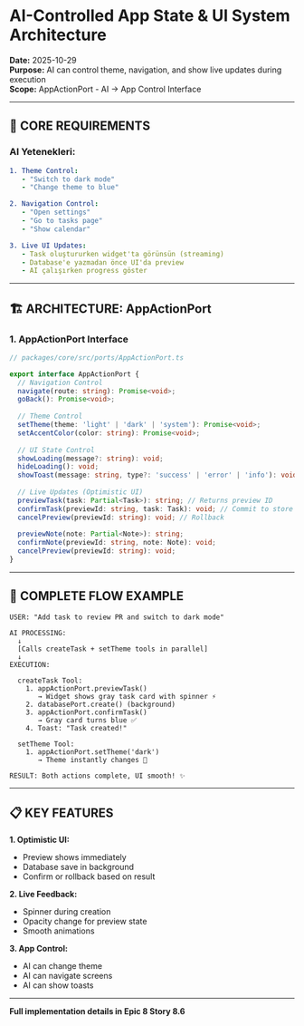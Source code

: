# AI-Controlled App State & UI System Architecture

**Date:** 2025-10-29  
**Purpose:** AI can control theme, navigation, and show live updates during execution  
**Scope:** AppActionPort - AI → App Control Interface

---

## 🎯 CORE REQUIREMENTS

### **AI Yetenekleri:**
```yaml
1. Theme Control:
   - "Switch to dark mode"
   - "Change theme to blue"

2. Navigation Control:
   - "Open settings"
   - "Go to tasks page"
   - "Show calendar"

3. Live UI Updates:
   - Task oluştururken widget'ta görünsün (streaming)
   - Database'e yazmadan önce UI'da preview
   - AI çalışırken progress göster
```

---

## 🏗️ ARCHITECTURE: AppActionPort

### **1. AppActionPort Interface**

```typescript
// packages/core/src/ports/AppActionPort.ts

export interface AppActionPort {
  // Navigation Control
  navigate(route: string): Promise<void>;
  goBack(): Promise<void>;
  
  // Theme Control
  setTheme(theme: 'light' | 'dark' | 'system'): Promise<void>;
  setAccentColor(color: string): Promise<void>;
  
  // UI State Control
  showLoading(message?: string): void;
  hideLoading(): void;
  showToast(message: string, type?: 'success' | 'error' | 'info'): void;
  
  // Live Updates (Optimistic UI)
  previewTask(task: Partial<Task>): string; // Returns preview ID
  confirmTask(previewId: string, task: Task): void; // Commit to store
  cancelPreview(previewId: string): void; // Rollback
  
  previewNote(note: Partial<Note>): string;
  confirmNote(previewId: string, note: Note): void;
  cancelPreview(previewId: string): void;
}
```

---

## 🎯 COMPLETE FLOW EXAMPLE

```
USER: "Add task to review PR and switch to dark mode"

AI PROCESSING:
  ↓
  [Calls createTask + setTheme tools in parallel]
  ↓
EXECUTION:
  
  createTask Tool:
    1. appActionPort.previewTask() 
       → Widget shows gray task card with spinner ⚡
    2. databasePort.create() (background)
    3. appActionPort.confirmTask()
       → Gray card turns blue ✅
    4. Toast: "Task created!"
  
  setTheme Tool:
    1. appActionPort.setTheme('dark')
       → Theme instantly changes 🌙
  
RESULT: Both actions complete, UI smooth! ✨
```

---

## 📋 KEY FEATURES

**1. Optimistic UI:**
- Preview shows immediately
- Database save in background
- Confirm or rollback based on result

**2. Live Feedback:**
- Spinner during creation
- Opacity change for preview state
- Smooth animations

**3. App Control:**
- AI can change theme
- AI can navigate screens
- AI can show toasts

---

**Full implementation details in Epic 8 Story 8.6**

